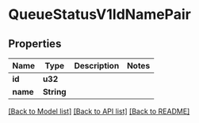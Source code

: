 # QueueStatusV1IdNamePair

## Properties

Name | Type | Description | Notes
------------ | ------------- | ------------- | -------------
**id** | **u32** |  | 
**name** | **String** |  | 

[[Back to Model list]](../README.md#documentation-for-models) [[Back to API list]](../README.md#documentation-for-api-endpoints) [[Back to README]](../README.md)


